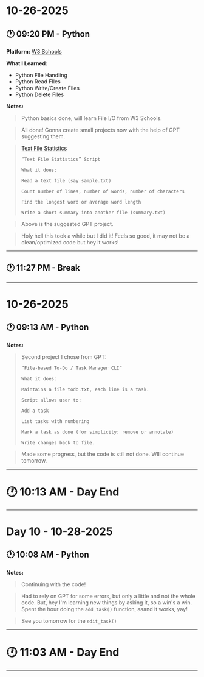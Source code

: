 # 10-26-2025

## 🕐 09:20 PM - Python
**Platform:** [W3 Schools](https://www.w3schools.com/python/python_file_handling.asp)

**What I Learned:**
- Python FIle Handling
- Python Read FIles
- Python Write/Create Files
- Python Delete Files

**Notes:**
> Python basics done, will learn File I/O from W3 Schools.

> All done! Gonna create small projects now with the help of GPT suggesting them.

> [Text File Statistics](..//Python%20Basic%20Project/Text%20File%20Statistics/text_stats.py)
> ```text
> “Text File Statistics” Script
>
> What it does:
> 
> Read a text file (say sample.txt)
> 
> Count number of lines, number of words, number of characters
> 
> Find the longest word or average word length
> 
> Write a short summary into another file (summary.txt)
>```

> Above is the suggested GPT project.

> Holy hell this took a while but I did it! Feels so good, it may not be a clean/optimized code but hey it works!

---

## 🕐 11:27 PM - Break

---

# 10-26-2025

## 🕐 09:13 AM - Python
**Notes:**
> Second project I chose from GPT:
> ```
> “File-based To-Do / Task Manager CLI”
>
> What it does:
>
> Maintains a file todo.txt, each line is a task.
>
> Script allows user to:
>
> Add a task
>
> List tasks with numbering
>
> Mark a task as done (for simplicity: remove or annotate)
>
> Write changes back to file.
>```

> Made some progress, but the code is still not done. WIll continue tomorrow.

---

# 🕐 10:13 AM - Day End

---

# Day 10 - 10-28-2025

## 🕐 10:08 AM - Python

**Notes:**
> Continuing with the code!

> Had to rely on GPT for some errors, but only a little and not the whole code. But, hey I'm learning new things by asking it, so a win's a win. Spent the hour doing the `add_task()` function, aaand it works, yay!

> See you tomorrow for the `edit_task()`

---

# 🕐 11:03 AM - Day End

---